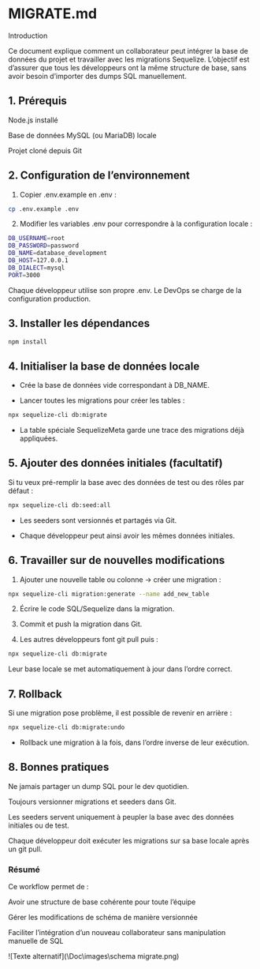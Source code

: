 # MIGRATE.md
Introduction

Ce document explique comment un collaborateur peut intégrer la base de données du projet et travailler avec les migrations Sequelize.
L’objectif est d’assurer que tous les développeurs ont la même structure de base, sans avoir besoin d’importer des dumps SQL manuellement.

## 1. Prérequis

Node.js installé

Base de données MySQL (ou MariaDB) locale

Projet cloné depuis Git

## 2. Configuration de l’environnement

1. Copier .env.example en .env :

```bash
cp .env.example .env
```
2. Modifier les variables .env pour correspondre à la configuration locale :

```bash
DB_USERNAME=root
DB_PASSWORD=password
DB_NAME=database_development
DB_HOST=127.0.0.1
DB_DIALECT=mysql
PORT=3000
```

Chaque développeur utilise son propre .env. Le DevOps se charge de la configuration production.

## 3. Installer les dépendances

```bash
npm install
```

## 4. Initialiser la base de données locale

- Crée la base de données vide correspondant à DB_NAME.

- Lancer toutes les migrations pour créer les tables :

```bash
npx sequelize-cli db:migrate

```
- La table spéciale SequelizeMeta garde une trace des migrations déjà appliquées.

## 5. Ajouter des données initiales (facultatif)

Si tu veux pré-remplir la base avec des données de test ou des rôles par défaut :

```bash
npx sequelize-cli db:seed:all
```

- Les seeders sont versionnés et partagés via Git.

- Chaque développeur peut ainsi avoir les mêmes données initiales.

## 6. Travailler sur de nouvelles modifications

1. Ajouter une nouvelle table ou colonne → créer une migration :

```bash
npx sequelize-cli migration:generate --name add_new_table
```
2. Écrire le code SQL/Sequelize dans la migration.

3. Commit et push la migration dans Git.

4. Les autres développeurs font git pull puis :

```bash
npx sequelize-cli db:migrate
```
Leur base locale se met automatiquement à jour dans l’ordre correct.

## 7. Rollback

Si une migration pose problème, il est possible de revenir en arrière :
```bash
npx sequelize-cli db:migrate:undo

```
- Rollback une migration à la fois, dans l’ordre inverse de leur exécution.

## 8. Bonnes pratiques

Ne jamais partager un dump SQL pour le dev quotidien.

Toujours versionner migrations et seeders dans Git.

Les seeders servent uniquement à peupler la base avec des données initiales ou de test.

Chaque développeur doit exécuter les migrations sur sa base locale après un git pull.

### Résumé

Ce workflow permet de :

Avoir une structure de base cohérente pour toute l’équipe

Gérer les modifications de schéma de manière versionnée

Faciliter l’intégration d’un nouveau collaborateur sans manipulation manuelle de SQL

![Texte alternatif](\Doc\images\schema migrate.png)